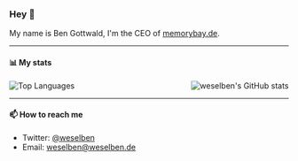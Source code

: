 ### Hey 👋

My name is Ben Gottwald, I'm the CEO of [memorybay.de](https://memorybay.de).

---

#### 📊 My stats

<img align="right" alt="weselben's GitHub stats" src="https://github-readme-stats.vercel.app/api?username=weselben&count_private=1&show_icons=true&" />

![Top Languages](https://github-readme-stats.vercel.app/api/top-langs/?username=weselben)

---

#### 📫 How to reach me

- Twitter: [@weselben](https://twitter.com/weselben)
- Email: [weselben@weselben.de](mailto://weselben@weselben.de)
